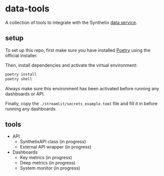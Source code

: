 # data-tools

A collection of tools to integrate with the Synthetix [data service](https://github.com/Synthetixio/data).

## setup

To set up this repo, first make sure you have installed [Poetry](https://python-poetry.org/docs/#installing-with-the-official-installer) using the official installer.

Then, install dependencies and activate the virtual environment:

```bash
poetry install
poetry shell
```

Always make sure this environment has been activated before running any dashboards or API.

Finally, copy the `./streamlit/secrets_example.toml` file and fill it in before running any dashboards.

## tools

- API
  - SynthetixAPI class (in progress)
  - External API wrapper (in progress)
- Dashboards
  - Key metrics (in progress)
  - Deep metrics (in progress)
  - System monitor (in progress)
